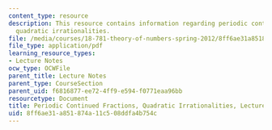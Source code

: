 ```yaml
---
content_type: resource
description: This resource contains information regarding periodic continued fractions,
  quadratic irrationalities.
file: /media/courses/18-781-theory-of-numbers-spring-2012/8ff6ae31a851874a11c508ddfa4b754c_MIT18_781S12_lec20.pdf
file_type: application/pdf
learning_resource_types:
- Lecture Notes
ocw_type: OCWFile
parent_title: Lecture Notes
parent_type: CourseSection
parent_uid: f6816877-ee72-4ff9-e594-f0771eaa96bb
resourcetype: Document
title: Periodic Continued Fractions, Quadratic Irrationalities, Lecture 20 Notes
uid: 8ff6ae31-a851-874a-11c5-08ddfa4b754c
---
```

